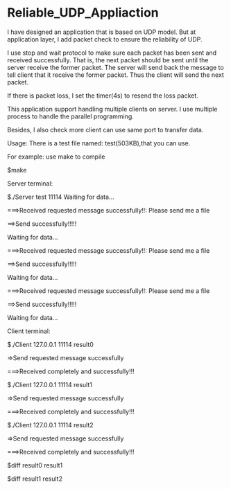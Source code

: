 # Reliable_UDP_Appliaction
I have designed an application that is based on UDP model. But at application layer, I add packet check to ensure the reliability of UDP. 

I use stop and wait protocol to make sure each packet has been sent and received successfully. That is, the next packet should be sent until the server receive the former packet. The server will send back the message to tell client that it receive the former packet. Thus the client will send the next packet.

If there is packet loss, I set the timer(4s) to resend the loss packet.

This application support handling multiple clients on server. I use multiple process to handle the parallel programming. 

Besides, I also check more client can use same port to transfer data.

Usage: There is a test file named: test(503KB),that you can use.

For example:
use make to compile

$make

Server terminal:

$./Server test 11114
Waiting for data...

===>Received requested message successfully!!: Please send me a file

==>Send successfully!!!!!

Waiting for data...

===>Received requested message successfully!!: Please send me a file

==>Send successfully!!!!!

Waiting for data...

===>Received requested message successfully!!: Please send me a file

==>Send successfully!!!!!

Waiting for data...

Client terminal:

$./Client 127.0.0.1 11114 result0

=>Send requested message  successfully

===>Received completely and successfully!!!

$./Client 127.0.0.1 11114 result1

=>Send requested message  successfully

===>Received completely and successfully!!!

$./Client 127.0.0.1 11114 result2

=>Send requested message  successfully

===>Received completely and successfully!!!

$diff result0 result1

$diff result1 result2


